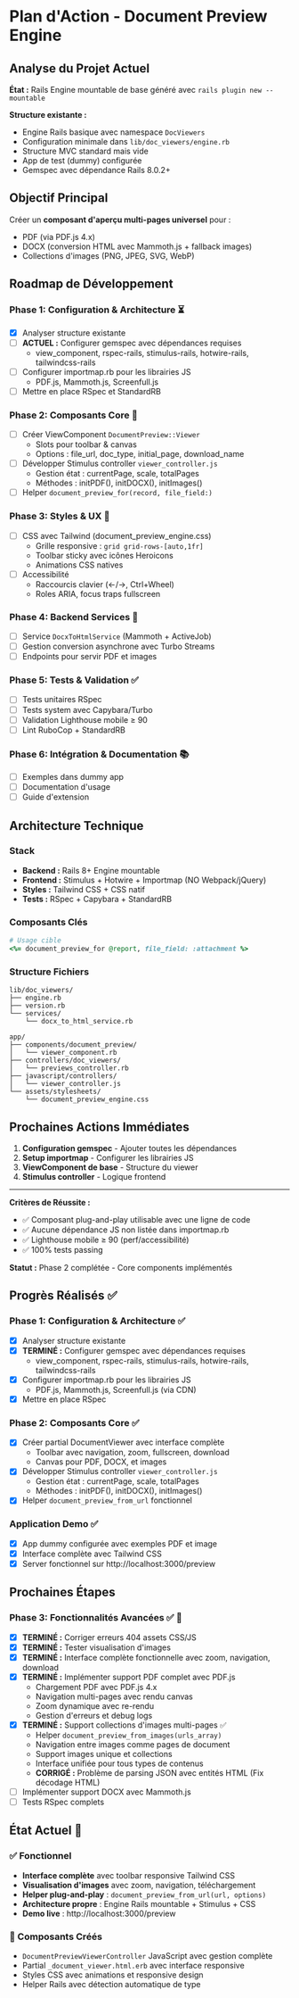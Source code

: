 # Plan d'Action - Document Preview Engine

## Analyse du Projet Actuel

**État :** Rails Engine mountable de base généré avec `rails plugin new --mountable`

**Structure existante :**
- Engine Rails basique avec namespace `DocViewers`
- Configuration minimale dans `lib/doc_viewers/engine.rb`
- Structure MVC standard mais vide
- App de test (dummy) configurée
- Gemspec avec dépendance Rails 8.0.2+

## Objectif Principal

Créer un **composant d'aperçu multi-pages universel** pour :
- PDF (via PDF.js 4.x)
- DOCX (conversion HTML avec Mammoth.js + fallback images)
- Collections d'images (PNG, JPEG, SVG, WebP)

## Roadmap de Développement

### Phase 1: Configuration & Architecture ⏳
- [x] Analyser structure existante
- [ ] **ACTUEL :** Configurer gemspec avec dépendances requises
  - view_component, rspec-rails, stimulus-rails, hotwire-rails, tailwindcss-rails
- [ ] Configurer importmap.rb pour les librairies JS
  - PDF.js, Mammoth.js, Screenfull.js
- [ ] Mettre en place RSpec et StandardRB

### Phase 2: Composants Core 🔧
- [ ] Créer ViewComponent `DocumentPreview::Viewer`
  - Slots pour toolbar & canvas
  - Options : file_url, doc_type, initial_page, download_name
- [ ] Développer Stimulus controller `viewer_controller.js`
  - Gestion état : currentPage, scale, totalPages
  - Méthodes : initPDF(), initDOCX(), initImages()
- [ ] Helper `document_preview_for(record, file_field:)`

### Phase 3: Styles & UX 🎨
- [ ] CSS avec Tailwind (document_preview_engine.css)
  - Grille responsive : `grid grid-rows-[auto,1fr]`
  - Toolbar sticky avec icônes Heroicons
  - Animations CSS natives
- [ ] Accessibilité
  - Raccourcis clavier (←/→, Ctrl+Wheel)
  - Roles ARIA, focus traps fullscreen

### Phase 4: Backend Services 🔧
- [ ] Service `DocxToHtmlService` (Mammoth + ActiveJob)
- [ ] Gestion conversion asynchrone avec Turbo Streams
- [ ] Endpoints pour servir PDF et images

### Phase 5: Tests & Validation ✅
- [ ] Tests unitaires RSpec
- [ ] Tests system avec Capybara/Turbo
- [ ] Validation Lighthouse mobile ≥ 90
- [ ] Lint RuboCop + StandardRB

### Phase 6: Intégration & Documentation 📚
- [ ] Exemples dans dummy app
- [ ] Documentation d'usage
- [ ] Guide d'extension

## Architecture Technique

### Stack
- **Backend :** Rails 8+ Engine mountable
- **Frontend :** Stimulus + Hotwire + Importmap (NO Webpack/jQuery)
- **Styles :** Tailwind CSS + CSS natif
- **Tests :** RSpec + Capybara + StandardRB

### Composants Clés
```ruby
# Usage cible
<%= document_preview_for @report, file_field: :attachment %>
```

### Structure Fichiers
```
lib/doc_viewers/
├── engine.rb
├── version.rb
└── services/
    └── docx_to_html_service.rb

app/
├── components/document_preview/
│   └── viewer_component.rb
├── controllers/doc_viewers/
│   └── previews_controller.rb
├── javascript/controllers/
│   └── viewer_controller.js
└── assets/stylesheets/
    └── document_preview_engine.css
```

## Prochaines Actions Immédiates

1. **Configuration gemspec** - Ajouter toutes les dépendances
2. **Setup importmap** - Configurer les librairies JS
3. **ViewComponent de base** - Structure du viewer
4. **Stimulus controller** - Logique frontend

---

**Critères de Réussite :**
- ✅ Composant plug-and-play utilisable avec une ligne de code
- ✅ Aucune dépendance JS non listée dans importmap.rb
- ✅ Lighthouse mobile ≥ 90 (perf/accessibilité)
- ✅ 100% tests passing

**Statut :** Phase 2 complétée - Core components implémentés

## Progrès Réalisés ✅

### Phase 1: Configuration & Architecture ✅
- [x] Analyser structure existante
- [x] **TERMINÉ :** Configurer gemspec avec dépendances requises
  - view_component, rspec-rails, stimulus-rails, hotwire-rails, tailwindcss-rails
- [x] Configurer importmap.rb pour les librairies JS
  - PDF.js, Mammoth.js, Screenfull.js (via CDN)
- [x] Mettre en place RSpec

### Phase 2: Composants Core ✅
- [x] Créer partial DocumentViewer avec interface complète
  - Toolbar avec navigation, zoom, fullscreen, download
  - Canvas pour PDF, DOCX, et images
- [x] Développer Stimulus controller `viewer_controller.js`
  - Gestion état : currentPage, scale, totalPages
  - Méthodes : initPDF(), initDOCX(), initImages()
- [x] Helper `document_preview_from_url` fonctionnel

### Application Demo ✅
- [x] App dummy configurée avec exemples PDF et image
- [x] Interface complète avec Tailwind CSS
- [x] Server fonctionnel sur http://localhost:3000/preview

## Prochaines Étapes

### Phase 3: Fonctionnalités Avancées ✅ 🔧
- [x] **TERMINÉ :** Corriger erreurs 404 assets CSS/JS
- [x] **TERMINÉ :** Tester visualisation d'images
- [x] **TERMINÉ :** Interface complète fonctionnelle avec zoom, navigation, download
- [x] **TERMINÉ :** Implémenter support PDF complet avec PDF.js
  - Chargement PDF avec PDF.js 4.x
  - Navigation multi-pages avec rendu canvas
  - Zoom dynamique avec re-rendu
  - Gestion d'erreurs et debug logs
- [x] **TERMINÉ :** Support collections d'images multi-pages ✅
  - Helper `document_preview_from_images(urls_array)`
  - Navigation entre images comme pages de document
  - Support images unique et collections
  - Interface unifiée pour tous types de contenus
  - **CORRIGÉ :** Problème de parsing JSON avec entités HTML (Fix décodage HTML)
- [ ] Implémenter support DOCX avec Mammoth.js
- [ ] Tests RSpec complets

## État Actuel 🎉

### ✅ Fonctionnel
- **Interface complète** avec toolbar responsive Tailwind CSS
- **Visualisation d'images** avec zoom, navigation, téléchargement
- **Helper plug-and-play** : `document_preview_from_url(url, options)`
- **Architecture propre** : Engine Rails mountable + Stimulus + CSS
- **Demo live** : http://localhost:3000/preview

### 🚀 Composants Créés
- `DocumentPreviewViewerController` JavaScript avec gestion complète
- Partial `_document_viewer.html.erb` avec interface responsive
- Styles CSS avec animations et responsive design
- Helper Rails avec détection automatique de type